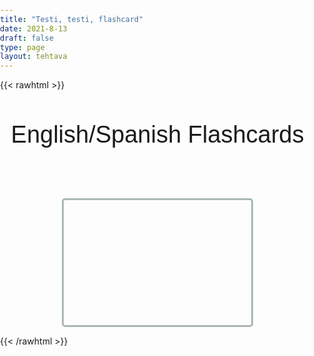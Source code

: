 ```yaml
---
title: "Testi, testi, flashcard"
date: 2021-8-13
draft: false
type: page
layout: tehtava
---
```


{{< rawhtml >}}
<!DOCTYPE html>
 <body>
  <div id="activityTitle">English/Spanish Flashcards</div>
  <div id="cardArea"></div>
  <div id="buttonArea"></div>
 </body>
</html>

<style>
    html, body {
 margin: 0;
 padding: 0;
 -webkit-user-select: none;
 -moz-user-select: none;
 user-select: none;
}
@font-face {
 font-family: Montserrat;
 src: url('Montserrat-Medium.ttf');
}
#activityTitle{
 text-align:center;
 font-size:38px;
 font-family:Montserrat,Arial;
 margin-top:50px;
}
#cardArea{
 width:300px;
 height:200px;
 margin:auto;
 margin-top:80px;
 border:3px solid #ABB7B7;
 border-radius:5px;
 position:relative;
 overflow:hidden;
}
.card{
 width:300px;
 height:200px;
 position:absolute;
 text-align:center;
 line-height:200px;
 font-size:45px;
 color:#efefef;
 font-family:Montserrat,Arial;
 cursor:pointer;
}
#nextButton{
 width:80px;
 text-align:center;
 font-size:20px;
 padding:10px;
 cursor:pointer;
 color:#efefef;
 margin:auto;
 margin-top:30px;
 background-color:#019875;
 border: 2px solid #1E824C;
 border-radius:5px;
 font-family:Montserrat,Arial;
}
#nextButton:hover{
 opacity:.6;
}
#finalMessage{
 text-align:center;
 font-size:30px;
 margin-top:30px;
 font-family:Montserrat,Arial;
}
</style>

<script> $(document).ready(function () {

 var colorArray=["#019875","#1E8BC3","#D91E18","#D35400","#8E44AD","#C0392B"];
 var cardState;
 var currentQuestion=0;
 var qbank=new Array;

 loadDB();

function loadDB(){
 $.getJSON("../database/testi.json", function(data) {
  for(i=0;i<data.questionlist.length;i++){
   qbank[i]=[];
   qbank[i][0]=data.questionlist[i].cardfront;
   qbank[i][1]=data.questionlist[i].cardback;
  }//for
  beginActivity();
 })//gtjson
}//loadDB

 function beginActivity(){
  cardState=0;
  var color1=colorArray[Math.floor(Math.random()*colorArray.length)];
  $("#cardArea").empty();
  $("#cardArea").append('<div id="card1" class="card">' + qbank[currentQuestion][0] + '</div>');
  $("#cardArea").append('<div id="card2" class="card">' + qbank[currentQuestion][1] + '</div>');
  $("#card1").css("background-color",color1);
  $("#card2").css("background-color","#34495E");
  $("#card2").css("top","200px");
  $("#cardArea").on("click",function(){
   if(cardState!=1){
    cardState=1;
    //togglePosition();
    $("#card1").animate({top: "-=200"}, 150, function() {cardState=0;togglePosition();});
    $("#card2").animate({top: "-=200"}, 150, function() {togglePosition2();});
   }//if
  });//click function
  currentQuestion++;
  $("#buttonArea").empty();
  $("#buttonArea").append('<div id="nextButton">NEXT</div>');
  $("#nextButton").on("click",function(){
   if(currentQuestion<qbank.length){beginActivity();}
   else{displayFinalMessage();}
  });//click function
 }//beginactivity

 function togglePosition(){
  if($("#card1").position().top==-200){$("#card1").css("top","200px");};
 }//toggle

 function togglePosition2(){
  if($("#card2").position().top==-200){$("#card2").css("top","200px");};
 }//toggle2

 function displayFinalMessage(){
  $("#buttonArea").empty();
  $("#cardArea").empty();
  $("#cardArea").append('<div id="finalMessage">You have finished the activity.</div>');
 }//final message
});</script>

{{< /rawhtml >}}